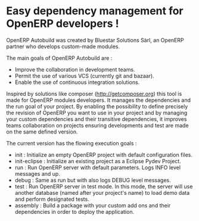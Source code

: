 # Easy dependency management for OpenERP developers !

OpenERP Autobuild was created by Bluestar Solutions Sàrl, an OpenERP partner who develops custom-made modules.

The main goals of OpenERP Autobuild are :

* Improve the collaboration in development teams.
* Permit the use of various VCS (currently git and bazaar).
* Enable the use of continuous integration solutions.

Inspired by solutions like composer (http://getcomposer.org) this tool is made for OpenERP modules developers. It manages the dependencies and the run goal of your project. By enabling the possibility to define precisely the revision of OpenERP you want to use in your project and by managing your custom dependencies and their transitive dependencies, it improves teams collaboration on projects ensuring developments and test are made on the same defined version.

The current version has the flowing execution goals :

* init : Initialize an empty OpenERP project with default configuration files.
* init-eclipse : Initialize an existing project as a Eclipse Pydev Project.
* run : Run OpenERP server with default parameters. Logs INFO level messages and up.
* debug : Same as run but with also logs DEBUG level messages.
* test : Run OpenERP server in test mode. In this mode, the server will use another database (named after your project's name) to load demo data and perform designated tests.
* assembly : Build a package with your custom add ons and their dependencies in order to deploy the application.
